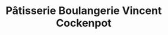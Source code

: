 ---
title: "Pâtisserie Boulangerie Vincent Cockenpot"
url: /sainte-catherine/patisserie-boulangerie-vincent-cockenpot/
shop: boulangerie
---